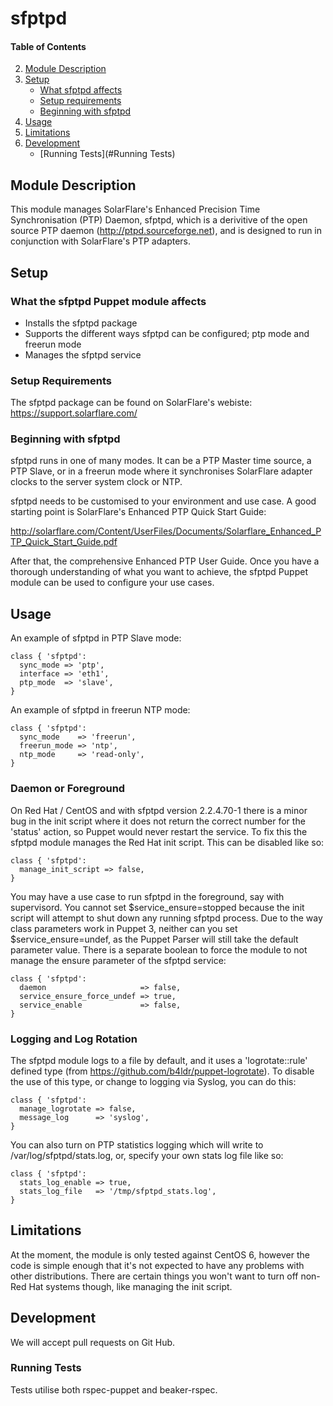# sfptpd

#### Table of Contents

2. [Module Description](#module-description)
3. [Setup](#setup)
    * [What sfptpd affects](#what-sfptpd-affects)
    * [Setup requirements](#setup-requirements)
    * [Beginning with sfptpd](#beginning-with-sfptpd)
4. [Usage](#usage)
5. [Limitations](#limitations)
6. [Development](#development)
    * [Running Tests](#Running Tests)

## Module Description

This module manages SolarFlare's Enhanced Precision Time Synchronisation (PTP) Daemon, sfptpd,
which is a derivitive of the open source PTP daemon (http://ptpd.sourceforge.net), and is
designed to run in conjunction with SolarFlare's PTP adapters.

## Setup

### What the sfptpd Puppet module affects

* Installs the sfptpd package
* Supports the different ways sfptpd can be configured; ptp mode and freerun mode
* Manages the sfptpd service

### Setup Requirements

The sfptpd package can be found on SolarFlare's webiste: https://support.solarflare.com/

### Beginning with sfptpd

sfptpd runs in one of many modes. It can be a PTP Master time source, a PTP Slave, or in a
freerun mode where it synchronises SolarFlare adapter clocks to the server system clock or NTP.

sfptpd needs to be customised to your environment and use case. A good starting point is
SolarFlare's Enhanced PTP Quick Start Guide:

http://solarflare.com/Content/UserFiles/Documents/Solarflare_Enhanced_PTP_Quick_Start_Guide.pdf

After that, the comprehensive Enhanced PTP User Guide. Once you have a thorough understanding
of what you want to achieve, the sfptpd Puppet module can be used to configure your use cases.

## Usage

An example of sfptpd in PTP Slave mode:

~~~ puppet
class { 'sfptpd': 
  sync_mode => 'ptp',
  interface => 'eth1',
  ptp_mode  => 'slave',
}
~~~

An example of sfptpd in freerun NTP mode:

~~~ puppet
class { 'sfptpd': 
  sync_mode    => 'freerun',
  freerun_mode => 'ntp',
  ntp_mode     => 'read-only',
}
~~~

### Daemon or Foreground

On Red Hat / CentOS and with sfptpd version 2.2.4.70-1 there is a minor bug in the init script
where it does not return the correct number for the 'status' action, so Puppet would never
restart the service. To fix this the sfptpd module manages the Red Hat init script. This can be disabled
like so:

~~~ puppet
class { 'sfptpd':
  manage_init_script => false,
}
~~~

You may have a use case to run sfptpd in the foreground, say with supervisord. You cannot set
$service_ensure=stopped because the init script will attempt to shut down any running sfptpd process.
Due to the way class parameters work in Puppet 3, neither can you set $service_ensure=undef,
as the Puppet Parser will still take the default parameter value. There is a separate boolean to
force the module to not manage the ensure parameter of the sfptpd service:

~~~ puppet
class { 'sfptpd':
  daemon                     => false,
  service_ensure_force_undef => true,
  service_enable             => false,
}
~~~

### Logging and Log Rotation

The sfptpd module logs to a file by default, and it uses a 'logrotate::rule' defined type
(from https://github.com/b4ldr/puppet-logrotate). To disable the use of this type, or 
change to logging via Syslog, you can do this:

~~~ puppet
class { 'sfptpd':
  manage_logrotate => false,
  message_log      => 'syslog',
}
~~~

You can also turn on PTP statistics logging which will write to /var/log/sfptpd/stats.log, or,
specify your own stats log file like so:

~~~ puppet
class { 'sfptpd':
  stats_log_enable => true,
  stats_log_file   => '/tmp/sfptpd_stats.log',
}
~~~

## Limitations

At the moment, the module is only tested against CentOS 6, however the code is simple
enough that it's not expected to have any problems with other distributions. There are certain
things you won't want to turn off non-Red Hat systems though, like managing the init script.

## Development

We will accept pull requests on Git Hub.

### Running Tests

Tests utilise both rspec-puppet and beaker-rspec.
